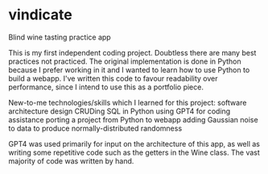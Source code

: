 # vindicate

Blind wine tasting practice app

This is my first independent coding project. Doubtless there are many best practices not practiced.
The original implementation is done in Python because I prefer working in it and I wanted to learn
how to use Python to build a webapp. I've written this code to favour readability over performance,
since I intend to use this as a portfolio piece.

New-to-me technologies/skills which I learned for this project:
    software architecture design
    CRUDing SQL in Python
    using GPT4 for coding assistance
    porting a project from Python to webapp
    adding Gaussian noise to data to produce normally-distributed randomness

GPT4 was used primarily for input on the architecture of this app, as well as
writing some repetitive code such as the getters in the Wine class. The vast majority
of code was written by hand.